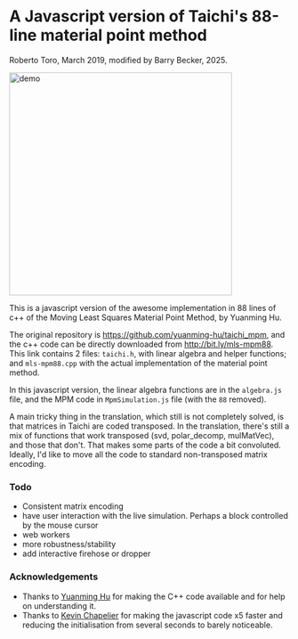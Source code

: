 # A Javascript version of Taichi's 88-line material point method

Roberto Toro, March 2019, modified by Barry Becker, 2025.

<img alt="demo" src="https://user-images.githubusercontent.com/2310732/53946632-7d367780-40c4-11e9-8ceb-93772240351b.gif" width="400px">

This is a javascript version of the awesome implementation in 88 lines of c++ of the Moving Least Squares Material Point Method, by Yuanming Hu.

The original repository is https://github.com/yuanming-hu/taichi_mpm, and the c++ code can be directly downloaded from http://bit.ly/mls-mpm88. This link contains 2 files: `taichi.h`, with linear algebra and helper functions; and `mls-mpm88.cpp` with the actual implementation of the material point method.

In this javascript version, the linear algebra functions are in the `algebra.js` file, and the MPM code in `MpmSimulation.js` file (with the `88` removed).

A main tricky thing in the translation, which still is not completely solved, is that matrices in Taichi are coded transposed. In the translation, there's still a mix of functions that work transposed (svd, polar_decomp, mulMatVec), and those that don't. That makes some parts of the code a bit convoluted. Ideally, I'd like to move all the code to standard non-transposed matrix encoding.

### Todo
 - Consistent matrix encoding
 - have user interaction with the live simulation. Perhaps a block controlled by the mouse cursor
 - web workers
 - more robustness/stability
 - add interactive firehose or dropper

### Acknowledgements

* Thanks to [Yuanming Hu](https://github.com/yuanming-hu) for making the C++ code available and for help on understanding it.
* Thanks to [Kevin Chapelier](https://github.com/kchapelier) for making the javascript code x5 faster and reducing the initialisation from several seconds to barely noticeable.

